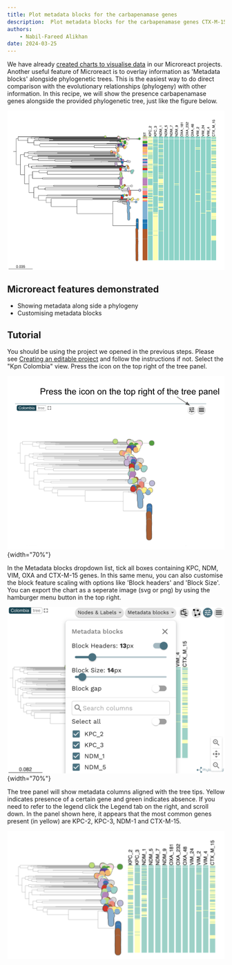 ```yaml
---
title: Plot metadata blocks for the carbapenamase genes
description:  Plot metadata blocks for the carbapenamase genes CTX-M-15, NDM-1, KPC and OXA. What are the prevalent AMR mechanisms detected ?
authors:
    - Nabil-Fareed Alikhan
date: 2024-03-25
---
```


We have already [created charts to visualise data](./step-3.md) in our Microreact projects. Another useful feature of Microreact is to overlay information as 'Metadata blocks' alongside phylogenetic trees. This is the easiest way to do direct comparison with the evolutionary relationships (phylogeny) with other information. In this recipe, we will show the presence carbapenamase genes alongside the provided phylogenetic tree, just like the figure below. 

![Final output](tutorial/final-tree-gene.png)

## Microreact features demonstrated

* Showing metadata along side a phylogeny
* Customising metadata blocks


## Tutorial

You should be using the project we opened in the previous steps. Please see [Creating an editable project](./step-1.md) and follow the instructions if not. Select the "Kpn Colombia" view. Press the icon on the top right of the tree panel.

![Task 4: Plot metadata blocks for CTX-M-15, NDM-1, KPC and OXA genes. What are the prevalent AMR mechanisms detected ? Step 1: Press the icon on the top right of the tree panel.](tutorial/show%20metadata.png){width="70%"}

In the Metadata blocks dropdown list, tick all boxes containing KPC, NDM, VIM, OXA and CTX-M-15 genes. In this same menu, you can also customise the block feature scaling with options like 'Block headers' and 'Block Size'. You can export the chart as a seperate image (svg or png) by using the hamburger menu button in the top right. 

![Task 4: Plot metadata blocks for CTX-M-15, NDM-1, KPC and OXA genes. What are the prevalent AMR mechanisms detected ? Step 2: In the Metadata blocks dropdown list, tick all boxes containing KPC, NDM, VIM, OXA and CTX-M-15 genes.](tutorial/metadata%20block%20select%20genes.png){width="70%"}

The tree panel will show metadata columns aligned with the tree tips. Yellow indicates presence of a certain gene and green indicates absence. If you need to refer to the legend click the Legend tab on the right, and scroll down. In the panel shown here, it appears that the most common genes present (in yellow) are KPC-2, KPC-3, NDM-1 and CTX-M-15. 

![Task 4: Plot metadata blocks for CTX-M-15, NDM-1, KPC and OXA genes. What are the prevalent AMR mechanisms detected ? Step 3: The tree panel will show metadata columns. Yellow indicates presence of a certain gene and green indicates absence. In the panel shown here, it appears that the most common genes present are KPC-2, KPC-3, NDM-1 and CTX-M-15.](tutorial/metadata_blocks.png)

